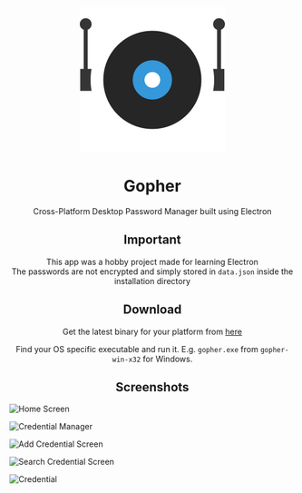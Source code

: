 <p align="center">
  <img title="a title" alt="Gopher Logo" width="256" src="https://raw.githubusercontent.com/HusnainTaj/Gopher/main/icons/png/512x512.png">
</p>

<h1 align="center">Gopher</h1>
<p align="center" >Cross-Platform Desktop Password Manager built using Electron</p>

<h2 align="center">Important</h2>
<p align="center" >This app was a hobby project made for learning Electron <br/> The passwords are not encrypted and simply stored in <code>data.json</code> inside the installation directory</p>

<h2 align="center">Download</h2>
<p align="center">Get the latest binary for your platform from <a href="https://github.com/HusnainTaj/Gopher/releases/latest">here</a></p>
<p align="center">Find your OS specific executable and run it. E.g. <code>gopher.exe</code> from <code>gopher-win-x32</code> for Windows.</p>


<h2 align="center">Screenshots</h2>

![Home Screen](https://github.com/HusnainTaj/Gopher/assets/85726252/ce96da73-1f39-43c4-9015-7684cf8d51a2)

![Credential Manager](https://github.com/HusnainTaj/Gopher/assets/85726252/d7ac0404-f5db-4b09-806e-652157889950)

![Add Credential Screen](https://github.com/HusnainTaj/Gopher/assets/85726252/69f191e2-3e3f-4666-b731-a767e5a80cc4)

![Search Credential Screen](https://github.com/HusnainTaj/Gopher/assets/85726252/f8c9e43b-632a-409e-ba43-54d842dffa2f)

![Credential](https://github.com/HusnainTaj/Gopher/assets/85726252/0a1d2bdf-fa22-406a-9c0c-c1fe1e95da11)
